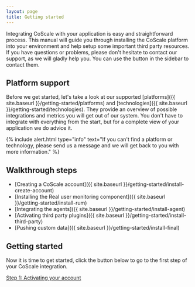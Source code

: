 ```yaml
---
layout: page
title: Getting started
---
```


Integrating CoScale with your application is easy and straightforward process. This manual will guide you through installing the CoScale platform into your environment and help setup some important third party resources. If you have questions or problems, please don't hesitate to contact our support, as we will gladly help you. You can use the button in the sidebar to contact them.

## Platform support

Before we get started, let's take a look at our supported [platforms]({{ site.baseurl }}/getting-started/platforms) and [technologies]({{ site.baseurl }}/getting-started/technologies). They provide an overview of possible integrations and metrics you will get out of our system. You don't have to integrate with everything from the start, but for a complete view of your application we do advice it.

{% include alert.html type="info" text="If you can't find a platform or technology, please send us a message and we will get back to you with more information." %}

## Walkthrough steps

* [Creating a CoScale account]({{ site.baseurl }}/getting-started/install-create-account)
* [Installing the Real user monitoring component]({{ site.baseurl }}/getting-started/install-rum)
* [Integrating the agents]({{ site.baseurl }}/getting-started/install-agent)
* [Activating third party plugins]({{ site.baseurl }}/getting-started/install-third-party)
* [Pushing custom data]({{ site.baseurl }}/getting-started/install-final)

## Getting started

Now it is time to get started, click the button below to go to the first step of your CoScale integration.

<a href="{{ site.baseurl }}/getting-started/install-create-account" class="btn btn-primary btn-lg btn-block">Step 1: Activating your account</a>
